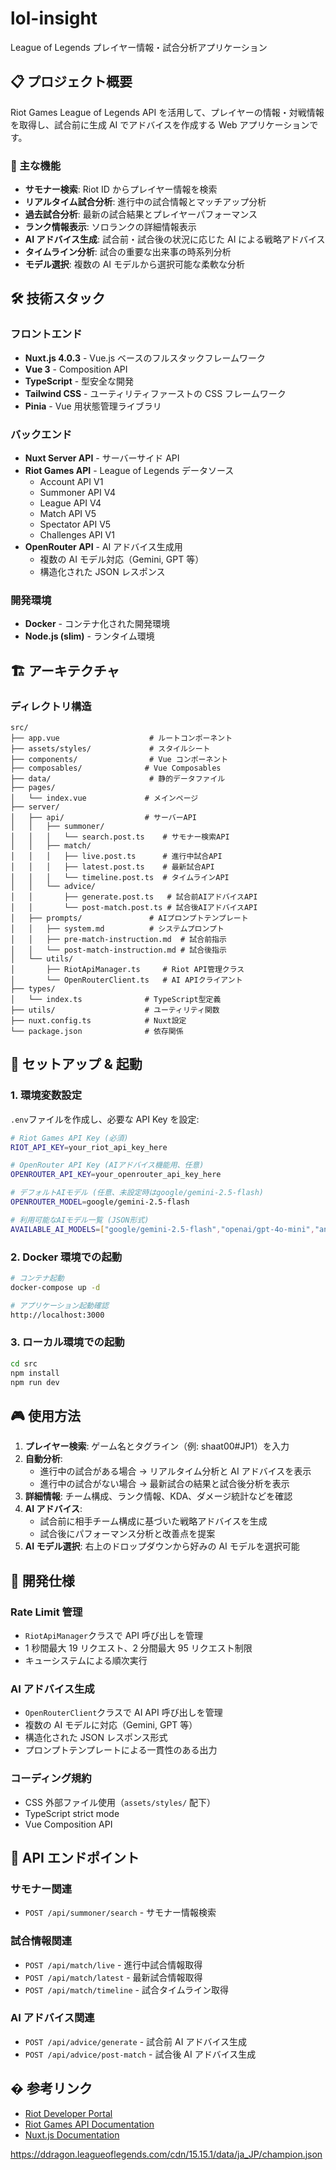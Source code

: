# lol-insight

League of Legends プレイヤー情報・試合分析アプリケーション

## 📋 プロジェクト概要

Riot Games League of Legends API を活用して、プレイヤーの情報・対戦情報を取得し、試合前に生成 AI でアドバイスを作成する Web アプリケーションです。

### 🎯 主な機能

- **サモナー検索**: Riot ID からプレイヤー情報を検索
- **リアルタイム試合分析**: 進行中の試合情報とマッチアップ分析
- **過去試合分析**: 最新の試合結果とプレイヤーパフォーマンス
- **ランク情報表示**: ソロランクの詳細情報表示
- **AI アドバイス生成**: 試合前・試合後の状況に応じた AI による戦略アドバイス
- **タイムライン分析**: 試合の重要な出来事の時系列分析
- **モデル選択**: 複数の AI モデルから選択可能な柔軟な分析

## 🛠 技術スタック

### フロントエンド

- **Nuxt.js 4.0.3** - Vue.js ベースのフルスタックフレームワーク
- **Vue 3** - Composition API
- **TypeScript** - 型安全な開発
- **Tailwind CSS** - ユーティリティファーストの CSS フレームワーク
- **Pinia** - Vue 用状態管理ライブラリ

### バックエンド

- **Nuxt Server API** - サーバーサイド API
- **Riot Games API** - League of Legends データソース
  - Account API V1
  - Summoner API V4
  - League API V4
  - Match API V5
  - Spectator API V5
  - Challenges API V1
- **OpenRouter API** - AI アドバイス生成用
  - 複数の AI モデル対応（Gemini, GPT 等）
  - 構造化された JSON レスポンス

### 開発環境

- **Docker** - コンテナ化された開発環境
- **Node.js (slim)** - ランタイム環境

## 🏗 アーキテクチャ

### ディレクトリ構造

```
src/
├── app.vue                    # ルートコンポーネント
├── assets/styles/             # スタイルシート
├── components/                # Vue コンポーネント
├── composables/              # Vue Composables
├── data/                      # 静的データファイル
├── pages/
│   └── index.vue             # メインページ
├── server/
│   ├── api/                  # サーバーAPI
│   │   ├── summoner/
│   │   │   └── search.post.ts    # サモナー検索API
│   │   ├── match/
│   │   │   ├── live.post.ts      # 進行中試合API
│   │   │   ├── latest.post.ts    # 最新試合API
│   │   │   └── timeline.post.ts  # タイムラインAPI
│   │   └── advice/
│   │       ├── generate.post.ts   # 試合前AIアドバイスAPI
│   │       └── post-match.post.ts # 試合後AIアドバイスAPI
│   ├── prompts/               # AIプロンプトテンプレート
│   │   ├── system.md          # システムプロンプト
│   │   ├── pre-match-instruction.md  # 試合前指示
│   │   └── post-match-instruction.md # 試合後指示
│   └── utils/
│       ├── RiotApiManager.ts     # Riot API管理クラス
│       └── OpenRouterClient.ts   # AI APIクライアント
├── types/
│   └── index.ts              # TypeScript型定義
├── utils/                    # ユーティリティ関数
├── nuxt.config.ts            # Nuxt設定
└── package.json              # 依存関係
```

## 🚀 セットアップ & 起動

### 1. 環境変数設定

`.env`ファイルを作成し、必要な API Key を設定:

```bash
# Riot Games API Key (必須)
RIOT_API_KEY=your_riot_api_key_here

# OpenRouter API Key (AIアドバイス機能用、任意)
OPENROUTER_API_KEY=your_openrouter_api_key_here

# デフォルトAIモデル (任意、未設定時はgoogle/gemini-2.5-flash)
OPENROUTER_MODEL=google/gemini-2.5-flash

# 利用可能なAIモデル一覧 (JSON形式)
AVAILABLE_AI_MODELS=["google/gemini-2.5-flash","openai/gpt-4o-mini","anthropic/claude-3-haiku"]
```

### 2. Docker 環境での起動

```bash
# コンテナ起動
docker-compose up -d

# アプリケーション起動確認
http://localhost:3000
```

### 3. ローカル環境での起動

```bash
cd src
npm install
npm run dev
```

## 🎮 使用方法

1. **プレイヤー検索**: ゲーム名とタグライン（例: shaat00#JP1）を入力
2. **自動分析**:
   - 進行中の試合がある場合 → リアルタイム分析と AI アドバイスを表示
   - 進行中の試合がない場合 → 最新試合の結果と試合後分析を表示
3. **詳細情報**: チーム構成、ランク情報、KDA、ダメージ統計などを確認
4. **AI アドバイス**:
   - 試合前に相手チーム構成に基づいた戦略アドバイスを生成
   - 試合後にパフォーマンス分析と改善点を提案
5. **AI モデル選択**: 右上のドロップダウンから好みの AI モデルを選択可能

## 🔧 開発仕様

### Rate Limit 管理

- `RiotApiManager`クラスで API 呼び出しを管理
- 1 秒間最大 19 リクエスト、2 分間最大 95 リクエスト制限
- キューシステムによる順次実行

### AI アドバイス生成

- `OpenRouterClient`クラスで AI API 呼び出しを管理
- 複数の AI モデルに対応（Gemini, GPT 等）
- 構造化された JSON レスポンス形式
- プロンプトテンプレートによる一貫性のある出力

### コーディング規約

- CSS 外部ファイル使用（`assets/styles/` 配下）
- TypeScript strict mode
- Vue Composition API

## 🔄 API エンドポイント

### サモナー関連

- `POST /api/summoner/search` - サモナー情報検索

### 試合情報関連

- `POST /api/match/live` - 進行中試合情報取得
- `POST /api/match/latest` - 最新試合情報取得
- `POST /api/match/timeline` - 試合タイムライン取得

### AI アドバイス関連

- `POST /api/advice/generate` - 試合前 AI アドバイス生成
- `POST /api/advice/post-match` - 試合後 AI アドバイス生成

## � 参考リンク

- [Riot Developer Portal](https://developer.riotgames.com/)
- [Riot Games API Documentation](https://developer.riotgames.com/docs/lol)
- [Nuxt.js Documentation](https://nuxt.com/docs)

https://ddragon.leagueoflegends.com/cdn/15.15.1/data/ja_JP/champion.json
